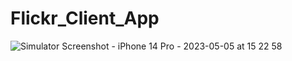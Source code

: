 # Flickr_Client_App

![Simulator Screenshot - iPhone 14 Pro - 2023-05-05 at 15 22 58](https://user-images.githubusercontent.com/55911470/236456865-f38154e5-d6ef-4465-b8b2-64578d56a8d9.png)

